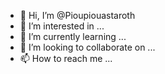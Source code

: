 - 👋 Hi, I’m @Pioupiouastaroth
- 👀 I’m interested in ...
- 🌱 I’m currently learning ...
- 💞️ I’m looking to collaborate on ...
- 📫 How to reach me ...

<!---
Pioupiouastaroth/Pioupiouastaroth is a ✨ special ✨ repository because its `README.md` (this file) appears on your GitHub profile.
You can click the Preview link to take a look at your changes.
--->
